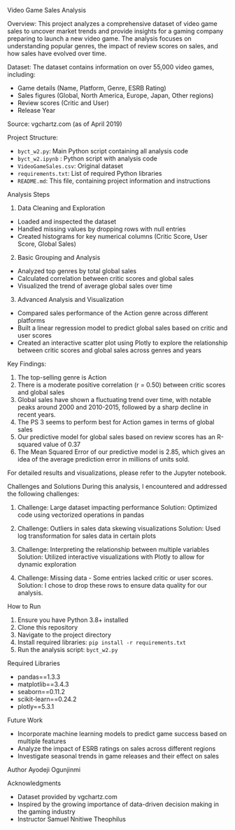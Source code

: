 Video Game Sales Analysis

Overview:
This project analyzes a comprehensive dataset of video game sales to uncover market trends and provide insights for a gaming company preparing to launch a new video game. The analysis focuses on understanding popular genres, the impact of review scores on sales, and how sales have evolved over time.

Dataset:
The dataset contains information on over 55,000 video games, including:
- Game details (Name, Platform, Genre, ESRB Rating)
- Sales figures (Global, North America, Europe, Japan, Other regions)
- Review scores (Critic and User)
- Release Year

Source: vgchartz.com (as of April 2019)

Project Structure:
- `byct_w2.py`: Main Python script containing all analysis code
- `byct_w2.ipynb` : Python script with analysis code
- `VideoGameSales.csv`: Original dataset
- `requirements.txt`: List of required Python libraries
- `README.md`: This file, containing project information and instructions


Analysis Steps
1. Data Cleaning and Exploration
- Loaded and inspected the dataset
- Handled missing values by dropping rows with null entries
- Created histograms for key numerical columns (Critic Score, User Score, Global Sales)

2. Basic Grouping and Analysis
- Analyzed top genres by total global sales
- Calculated correlation between critic scores and global sales
- Visualized the trend of average global sales over time

3. Advanced Analysis and Visualization
- Compared sales performance of the Action genre across different platforms
- Built a linear regression model to predict global sales based on critic and user scores
- Created an interactive scatter plot using Plotly to explore the relationship between critic scores and global sales across genres and years


Key Findings:
1. The top-selling genre is Action
2. There is a moderate positive correlation (r = 0.50) between critic scores and global sales
3. Global sales have shown a fluctuating trend over time, with notable peaks around 2000 and 2010-2015, followed by a sharp decline in recent years.
4. The PS 3 seems to perform best for Action games in terms of global sales
5. Our predictive model for global sales based on review scores has an R-squared value of 0.37
6. The Mean Squared Error of our predictive model is 2.85, which gives an idea of the average prediction error in millions of units sold.

For detailed results and visualizations, please refer to the Jupyter notebook.

Challenges and Solutions
During this analysis, I encountered and addressed the following challenges:
1. Challenge: Large dataset impacting performance
   Solution: Optimized code using vectorized operations in pandas
   
2. Challenge: Outliers in sales data skewing visualizations
   Solution: Used log transformation for sales data in certain plots

3. Challenge: Interpreting the relationship between multiple variables
   Solution: Utilized interactive visualizations with Plotly to allow for dynamic exploration

4. Challenge: Missing data - Some entries lacked critic or user scores.
   Solution: I chose to drop these rows to ensure data quality for our analysis.

How to Run
1. Ensure you have Python 3.8+ installed
2. Clone this repository
3. Navigate to the project directory
4. Install required libraries: `pip install -r requirements.txt`
5. Run the analysis script: `byct_w2.py`

Required Libraries
- pandas==1.3.3
- matplotlib==3.4.3
- seaborn==0.11.2
- scikit-learn==0.24.2
- plotly==5.3.1

Future Work
- Incorporate machine learning models to predict game success based on multiple features
- Analyze the impact of ESRB ratings on sales across different regions
- Investigate seasonal trends in game releases and their effect on sales

Author
Ayodeji Ogunjinmi

Acknowledgments
- Dataset provided by vgchartz.com
- Inspired by the growing importance of data-driven decision making in the gaming industry
- Instructor Samuel Nnitiwe Theophilus
